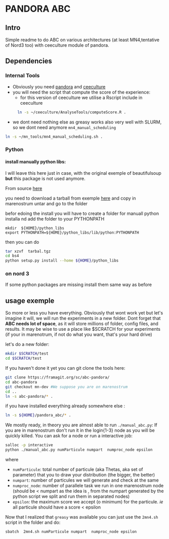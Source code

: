 # PANDORA ABC
## Intro
Simple readme to do ABC on various architectures (at least MN4,tentative of Nord3 too) with ceeculture module of pandora. 


## Dependencies

### Internal Tools

* Obviously you need [pandora]() and [ceeculture]()
* you will need the script that compute the score of the experience:
	* for this version of ceeculture we utilise a Rscript include in ceeculture
	```bash
	  ln -s ~/ceeculture/AnalyseTools/computeScore.R .
	```
* we dont need nothing else as greasy works also very well with SLURM, so we dont need anymore `mn4_manual_scheduling`

```bash
ln -s ~/mn_tools/mn4_manual_scheduling.sh .
```

### Python


#### install manually python libs:
I will leave this here just in case, with the original exemple of beautifulsoup __but__ this package is not used anymore.


From source [here](http://bazaar.launchpad.net/~leonardr/beautifulsoup/bs4/changes)

you need to download a tarball from exemple [here]( http://bazaar.launchpad.net/~leonardr/beautifulsoup/bs4/revision/449?start_revid=449) and copy in marenostrum untar and go to the folder

befor edoing the install you will have to create a folder for manuall python installa nd add the folder to your PYTHONPATH 

```
mkdir  ${HOME}/python_libs
export PYTHONPATH=${HOME}/python_libs/lib/python:PYTHONPATH
```

then you can do
```bash
tar xzvf  tarbal.tgz
cd bs4
python setup.py install --home ${HOME}/python_libs
```
### on nord 3
If some python packages are missing install them same way as before

## usage exemple

So more or less you have everything. Obviously that wont work yet but let's imagine it will, we will run the experiments in a new folder. Dont forget that **ABC needs lot of space**, as it will store millions of folder, config files, and results. It may be wise to use a place like $SCRATCH for your experiments (if your in marenotrum, if not do what you want, that's your hard drive)

let's do a new folder:

```bash 
mkdir $SCRATCH/test 
cd $SCRATCH/test
```

If you haven't done it yet you can git clone the tools here:

```bash
git clone https://framagit.org/sc/abc-pandora/
cd abc-pandora
git checkout mn-dev #We suppose you are on marenostrum
cd ..
ln -s abc-pandora/* .
```

if you have installed everything already somewhere else :

```bash
ln -s ${HOME}/pandora_abc/* .
```

We mostly ready, in theory you are almost able to run  `./manual_abc.py`:
If you are in marenostrum don't run it in the login{1-3} node as you will be quickly killed. You can ask for a node or run a interactive job:

```bash
salloc -p interactive  
python ./manual_abc.py numParticule numpart  numproc_node epsilon
```

where 
* `numParticule`: total number of  particule (aka Thetas, aka set of parameter) that you to draw your distribution (the bigger, the better)
* `numpart`: number of particules we will generate and check at the same 
* `numproc_node`: number of parallele task we run in one marenostrum node  (should be < numpart as the idea is , from the numpart generated by the python script we split and  run them in separated nodes)
* `epsilon`: the maximum score we accept (o minimum) for the particule. _ie_ all particule should have a score < epsilon


Now that I realized that `greasy` was available you can just use the `2mn4.sh` script in the folder and do:

```bash
sbatch  2mn4.sh numParticule numpart  numproc_node epsilon

```


